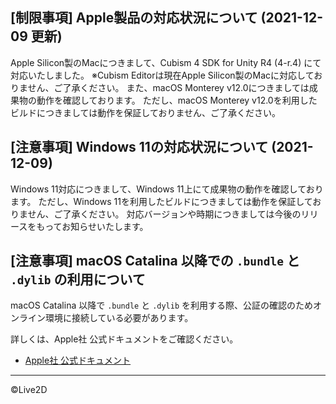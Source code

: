 ## [制限事項] Apple製品の対応状況について (2021-12-09 更新)

Apple Silicon製のMacにつきまして、Cubism 4 SDK for Unity R4 (4-r.4) にて対応いたしました。
※Cubism Editorは現在Apple Silicon製のMacに対応しておりません、ご了承ください。
また、macOS Monterey v12.0につきましては成果物の動作を確認しております。
ただし、macOS Monterey v12.0を利用したビルドにつきましては動作を保証しておりません、ご了承ください。


## [注意事項] Windows 11の対応状況について (2021-12-09)

Windows 11対応につきまして、Windows 11上にて成果物の動作を確認しております。
ただし、Windows 11を利用したビルドにつきましては動作を保証しておりません、ご了承ください。
対応バージョンや時期につきましては今後のリリースをもってお知らせいたします。


## [注意事項] macOS Catalina 以降での `.bundle` と `.dylib` の利用について

macOS Catalina 以降で `.bundle` と `.dylib` を利用する際、公証の確認のためオンライン環境に接続している必要があります。

詳しくは、Apple社 公式ドキュメントをご確認ください。

* [Apple社 公式ドキュメント](https://developer.apple.com/documentation/security/notarizing_your_app_before_distribution)
---

©Live2D
